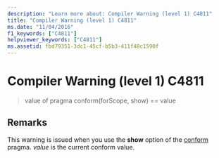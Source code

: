 ```yaml
---
description: "Learn more about: Compiler Warning (level 1) C4811"
title: "Compiler Warning (level 1) C4811"
ms.date: "11/04/2016"
f1_keywords: ["C4811"]
helpviewer_keywords: ["C4811"]
ms.assetid: fbd79351-3dc1-45cf-b5b3-411f48c1590f
---
```

# Compiler Warning (level 1) C4811

> value of pragma conform(forScope, show) == value

## Remarks

This warning is issued when you use the **show** option of the [conform](../../preprocessor/conform.md) pragma. *value* is the current conform value.
